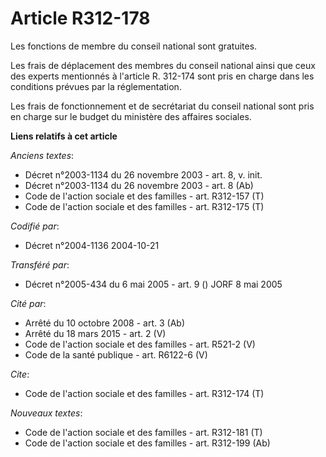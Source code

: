# Article R312-178

Les fonctions de membre du conseil national sont gratuites.

Les frais de déplacement des membres du conseil national ainsi que ceux des experts mentionnés à l'article R. 312-174 sont
pris en charge dans les conditions prévues par la réglementation.

Les frais de fonctionnement et de secrétariat du conseil national sont pris en charge sur le budget du ministère des affaires
sociales.

**Liens relatifs à cet article**

_Anciens textes_:

  - Décret n°2003-1134 du 26 novembre 2003 - art. 8, v. init.
  - Décret n°2003-1134 du 26 novembre 2003 - art. 8 (Ab)
  - Code de l'action sociale et des familles - art. R312-157 (T)
  - Code de l'action sociale et des familles - art. R312-175 (T)

_Codifié par_:

  - Décret n°2004-1136 2004-10-21

_Transféré par_:

  - Décret n°2005-434 du 6 mai 2005 - art. 9 () JORF 8 mai 2005

_Cité par_:

  - Arrêté du 10 octobre 2008 - art. 3 (Ab)
  - Arrêté du 18 mars 2015 - art. 2 (V)
  - Code de l'action sociale et des familles - art. R521-2 (V)
  - Code de la santé publique - art. R6122-6 (V)

_Cite_:

  - Code de l'action sociale et des familles - art. R312-174 (T)

_Nouveaux textes_:

  - Code de l'action sociale et des familles - art. R312-181 (T)
  - Code de l'action sociale et des familles - art. R312-199 (Ab)

